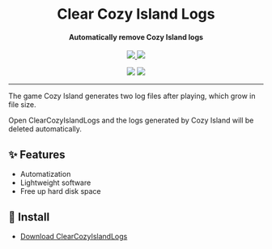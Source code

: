 <h1 align="center">Clear Cozy Island Logs</h1>
<h4 align="center">Automatically remove Cozy Island logs</h4>

<p align="center">
  <a href="https://opensource.org/licenses/MIT">
    <img src="http://img.shields.io/badge/License-MIT_License-00B4AB?style=for-the-badge"/>
  </a>
  <a href="https://dotnet.microsoft.com">
    <img src="http://img.shields.io/badge/Dart-3.5-00B4AB?style=for-the-badge"/>
  </a>
</p>

<p align="center">
  <img src="https://img.shields.io/badge/English-lightgray?style=for-the-badge"/>
  <a href="README/zh-cn.md">
    <img src="https://img.shields.io/badge/简体中文-00B4AB?style=for-the-badge"/>
  </a>
</p>

---

The game Cozy Island generates two log files after playing, which grow in file size.

Open ClearCozyIslandLogs and the logs generated by Cozy Island will be deleted automatically.

## ✨ Features

- Automatization
- Lightweight software
- Free up hard disk space

## 🌟 Install

- [Download ClearCozyIslandLogs](https://github.com/suoyukii/ClearCozyIslandLogs/releases)